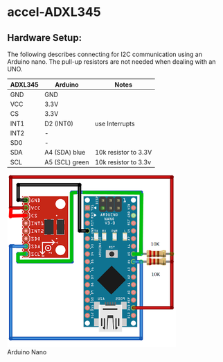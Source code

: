 # accel-ADXL345 #



## Hardware Setup: ##

The following describes connecting for I2C communication
using an Arduino nano. The pull-up resistors are not needed
when dealing with an UNO.

| ADXL345 | Arduino        | Notes                |
| ------- | -------------- | -------------------- |
| GND     | GND            |                      |
| VCC     | 3.3V           |                      |
| CS      | 3.3V           |                      |
| INT1    | D2 (INT0)      | use Interrupts       |
| INT2    | -              |                      |
| SD0     | -              |                      |
| SDA     | A4 (SDA) blue  | 10k resistor to 3.3V |
| SCL     | A5 (SCL) green | 10k resistor to 3.3v |



![Wiring Diagram](adxl345.png)  
Arduino Nano
